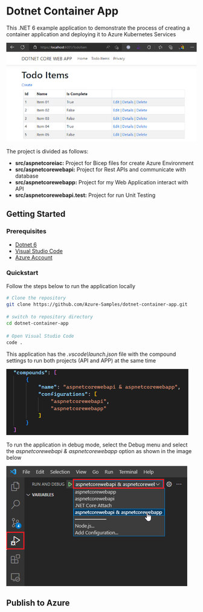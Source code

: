 # Dotnet Container App

This .NET 6 example application to demonstrate the process of creating a container application and deploying it to Azure Kubernetes Services

![Application](/images/img01.png "Application")

The project is divided as follows:

- **src/aspnetcoreiac:** Project for Bicep files for create Azure Environment
- **src/aspnetcorewebapi:** Project for Rest APIs and communicate with database
- **src/aspnetcorewebapp:** Project for my Web Application interact with API
- **src/aspnetcorewebapi.test:** Project for run Unit Testing


## Getting Started

### Prerequisites

- [Dotnet 6](https://dotnet.microsoft.com/en-us/download/dotnet/6.0) 
- [Visual Studio Code](https://code.visualstudio.com/download)
- [Azure Account](https://azure.microsoft.com/en-us/free/)

### Quickstart

Follow the steps below to run the application locally

```sh
# Clone the repository
git clone https://github.com/Azure-Samples/dotnet-container-app.git

# switch to repository directory
cd dotnet-container-app

# Open Visual Studio Code
code .
```

This application has the *.vscode\launch.json* file with the compound settings to run both projects (API and APP) at the same time

![Compound Settings](/images/img02.png "Application")

To run the application in debug mode, select the Debug menu and select the *aspnetcorewebapi & aspnetcorewebapp* option as shown in the image below

![Running](/images/img03.png "Application")

## Publish to Azure

